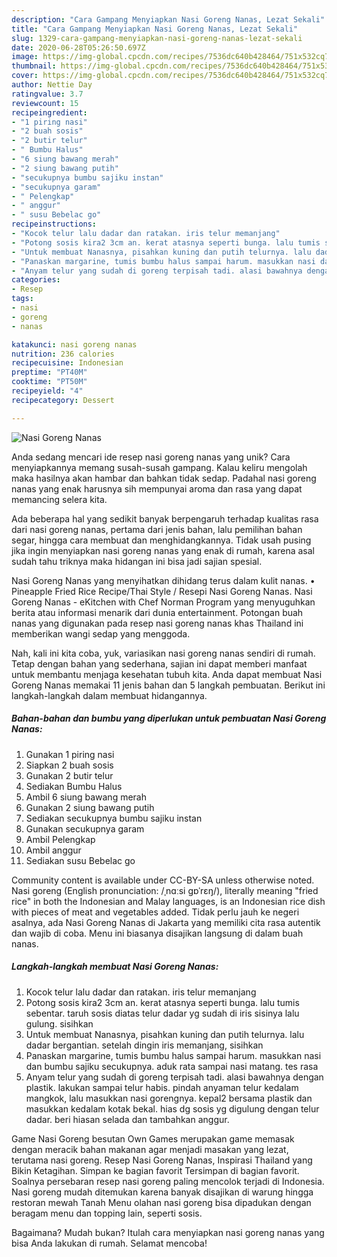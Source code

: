 ```yaml
---
description: "Cara Gampang Menyiapkan Nasi Goreng Nanas, Lezat Sekali"
title: "Cara Gampang Menyiapkan Nasi Goreng Nanas, Lezat Sekali"
slug: 1329-cara-gampang-menyiapkan-nasi-goreng-nanas-lezat-sekali
date: 2020-06-28T05:26:50.697Z
image: https://img-global.cpcdn.com/recipes/7536dc640b428464/751x532cq70/nasi-goreng-nanas-foto-resep-utama.jpg
thumbnail: https://img-global.cpcdn.com/recipes/7536dc640b428464/751x532cq70/nasi-goreng-nanas-foto-resep-utama.jpg
cover: https://img-global.cpcdn.com/recipes/7536dc640b428464/751x532cq70/nasi-goreng-nanas-foto-resep-utama.jpg
author: Nettie Day
ratingvalue: 3.7
reviewcount: 15
recipeingredient:
- "1 piring nasi"
- "2 buah sosis"
- "2 butir telur"
- " Bumbu Halus"
- "6 siung bawang merah"
- "2 siung bawang putih"
- "secukupnya bumbu sajiku instan"
- "secukupnya garam"
- " Pelengkap"
- " anggur"
- " susu Bebelac go"
recipeinstructions:
- "Kocok telur lalu dadar dan ratakan. iris telur memanjang"
- "Potong sosis kira2 3cm an. kerat atasnya seperti bunga. lalu tumis sebentar. taruh sosis diatas telur dadar yg sudah di iris sisinya lalu gulung. sisihkan"
- "Untuk membuat Nanasnya, pisahkan kuning dan putih telurnya. lalu dadar bergantian. setelah dingin iris memanjang, sisihkan"
- "Panaskan margarine, tumis bumbu halus sampai harum. masukkan nasi dan bumbu sajiku secukupnya. aduk rata sampai nasi matang. tes rasa"
- "Anyam telur yang sudah di goreng terpisah tadi. alasi bawahnya dengan plastik. lakukan sampai telur habis. pindah anyaman telur kedalam mangkok, lalu masukkan nasi gorengnya. kepal2 bersama plastik dan masukkan kedalam kotak bekal. hias dg sosis yg digulung dengan telur dadar. beri hiasan selada dan tambahkan anggur."
categories:
- Resep
tags:
- nasi
- goreng
- nanas

katakunci: nasi goreng nanas 
nutrition: 236 calories
recipecuisine: Indonesian
preptime: "PT40M"
cooktime: "PT50M"
recipeyield: "4"
recipecategory: Dessert

---
```



![Nasi Goreng Nanas](https://img-global.cpcdn.com/recipes/7536dc640b428464/751x532cq70/nasi-goreng-nanas-foto-resep-utama.jpg)

Anda sedang mencari ide resep nasi goreng nanas yang unik? Cara menyiapkannya memang susah-susah gampang. Kalau keliru mengolah maka hasilnya akan hambar dan bahkan tidak sedap. Padahal nasi goreng nanas yang enak harusnya sih mempunyai aroma dan rasa yang dapat memancing selera kita.

Ada beberapa hal yang sedikit banyak berpengaruh terhadap kualitas rasa dari nasi goreng nanas, pertama dari jenis bahan, lalu pemilihan bahan segar, hingga cara membuat dan menghidangkannya. Tidak usah pusing jika ingin menyiapkan nasi goreng nanas yang enak di rumah, karena asal sudah tahu triknya maka hidangan ini bisa jadi sajian spesial.

Nasi Goreng Nanas yang menyihatkan dihidang terus dalam kulit nanas. • Pineapple Fried Rice Recipe/Thai Style / Resepi Nasi Goreng Nanas. Nasi Goreng Nanas - eKitchen with Chef Norman Program yang menyuguhkan berita atau informasi menarik dari dunia entertainment. Potongan buah nanas yang digunakan pada resep nasi goreng nanas khas Thailand ini memberikan wangi sedap yang menggoda.


Nah, kali ini kita coba, yuk, variasikan nasi goreng nanas sendiri di rumah. Tetap dengan bahan yang sederhana, sajian ini dapat memberi manfaat untuk membantu menjaga kesehatan tubuh kita. Anda dapat membuat Nasi Goreng Nanas memakai 11 jenis bahan dan 5 langkah pembuatan. Berikut ini langkah-langkah dalam membuat hidangannya.

<!--inarticleads1-->

##### Bahan-bahan dan bumbu yang diperlukan untuk pembuatan Nasi Goreng Nanas:

1. Gunakan 1 piring nasi
1. Siapkan 2 buah sosis
1. Gunakan 2 butir telur
1. Sediakan  Bumbu Halus
1. Ambil 6 siung bawang merah
1. Gunakan 2 siung bawang putih
1. Sediakan secukupnya bumbu sajiku instan
1. Gunakan secukupnya garam
1. Ambil  Pelengkap
1. Ambil  anggur
1. Sediakan  susu Bebelac go


Community content is available under CC-BY-SA unless otherwise noted. Nasi goreng (English pronunciation: /ˌnɑːsi ɡɒˈrɛŋ/), literally meaning &#34;fried rice&#34; in both the Indonesian and Malay languages, is an Indonesian rice dish with pieces of meat and vegetables added. Tidak perlu jauh ke negeri asalnya, ada Nasi Goreng Nanas di Jakarta yang memiliki cita rasa autentik dan wajib di coba. Menu ini biasanya disajikan langsung di dalam buah nanas. 

<!--inarticleads2-->

##### Langkah-langkah membuat Nasi Goreng Nanas:

1. Kocok telur lalu dadar dan ratakan. iris telur memanjang
1. Potong sosis kira2 3cm an. kerat atasnya seperti bunga. lalu tumis sebentar. taruh sosis diatas telur dadar yg sudah di iris sisinya lalu gulung. sisihkan
1. Untuk membuat Nanasnya, pisahkan kuning dan putih telurnya. lalu dadar bergantian. setelah dingin iris memanjang, sisihkan
1. Panaskan margarine, tumis bumbu halus sampai harum. masukkan nasi dan bumbu sajiku secukupnya. aduk rata sampai nasi matang. tes rasa
1. Anyam telur yang sudah di goreng terpisah tadi. alasi bawahnya dengan plastik. lakukan sampai telur habis. pindah anyaman telur kedalam mangkok, lalu masukkan nasi gorengnya. kepal2 bersama plastik dan masukkan kedalam kotak bekal. hias dg sosis yg digulung dengan telur dadar. beri hiasan selada dan tambahkan anggur.


Game Nasi Goreng besutan Own Games merupakan game memasak dengan meracik bahan makanan agar menjadi masakan yang lezat, terutama nasi goreng. Resep Nasi Goreng Nanas, Inspirasi Thailand yang Bikin Ketagihan. Simpan ke bagian favorit Tersimpan di bagian favorit. Soalnya persebaran resep nasi goreng paling mencolok terjadi di Indonesia. Nasi goreng mudah ditemukan karena banyak disajikan di warung hingga restoran mewah Tanah Menu olahan nasi goreng bisa dipadukan dengan beragam menu dan topping lain, seperti sosis. 

Bagaimana? Mudah bukan? Itulah cara menyiapkan nasi goreng nanas yang bisa Anda lakukan di rumah. Selamat mencoba!
